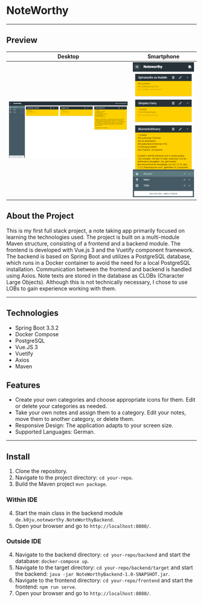 # NoteWorthy

------

## Preview
| Desktop | Smartphone |
| --- | --- |
| ![Desktop](./assets/noteworthy_desktop.png) | ![Smartphone](./assets/noteworthy_smartphone.png) |

## About the Project
This is my first full stack project, a note taking app primarily focused on learning the technologies used. The project is built on a multi-module Maven structure, consisting of a frontend and a backend module. The frontend is developed with Vue.js 3 and the Vuetify component framework. The backend is based on Spring Boot and utilizes a PostgreSQL database, which runs in a Docker container to avoid the need for a local PostgreSQL installation. Communication between the frontend and backend is handled using Axios. Note texts are stored in the database as CLOBs (Character Large Objects). Although this is not technically necessary, I chose to use LOBs to gain experience working with them.

------

## Technologies

* Spring Boot 3.3.2
* Docker Compose
* PostgreSQL
* Vue.JS 3
* Vuetify
* Axios
* Maven

## Features

* Create your own categories and choose appropriate icons for them. Edit or delete your categories as needed.
* Take your own notes and assign them to a category. Edit your notes, move them to another category, or delete them.
* Responsive Design: The application adapts to your screen size.
* Supported Languages: German.

------

## Install

1. Clone the repository.
2. Navigate to the project directory: `cd your-repo`.
3. Build the Maven project `mvn package`.

### Within IDE
4. Start the main class in the backend module `de.k0ju.noteworthy.NoteWorthyBackend`.
5. Open your browser and go to `http://localhost:8080/`.

### Outside IDE
4. Navigate to the backend directory: `cd your-repo/backend` and start the database: `docker-compose up`.
5. Navigate to the target directory: `cd your-repo/backend/target` and start the backend: `java -jar NoteWorthyBackend-1.0-SNAPSHOT.jar`.
6. Navigate to the frontend directory: `cd your-repo/frontend` and start the frontend: `npm run serve`.
7. Open your browser and go to `http://localhost:8080/`.